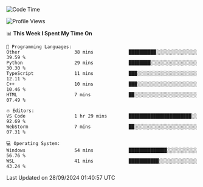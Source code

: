 <!--START_SECTION:waka-->
![Code Time](http://img.shields.io/badge/Code%20Time-726%20hrs%2042%20mins-blue)

![Profile Views](http://img.shields.io/badge/Profile%20Views-8-blue)

📊 **This Week I Spent My Time On** 

```text
💬 Programming Languages: 
Other                    38 mins             ██████████░░░░░░░░░░░░░░░   39.59 % 
Python                   29 mins             ████████░░░░░░░░░░░░░░░░░   30.30 % 
TypeScript               11 mins             ███░░░░░░░░░░░░░░░░░░░░░░   12.11 % 
C++                      10 mins             ███░░░░░░░░░░░░░░░░░░░░░░   10.46 % 
HTML                     7 mins              ██░░░░░░░░░░░░░░░░░░░░░░░   07.49 % 

🔥 Editors: 
VS Code                  1 hr 29 mins        ███████████████████████░░   92.69 % 
WebStorm                 7 mins              ██░░░░░░░░░░░░░░░░░░░░░░░   07.31 % 

💻 Operating System: 
Windows                  54 mins             ██████████████░░░░░░░░░░░   56.76 % 
WSL                      41 mins             ███████████░░░░░░░░░░░░░░   43.24 % 
```


 Last Updated on 28/09/2024 01:40:57 UTC
<!--END_SECTION:waka-->
